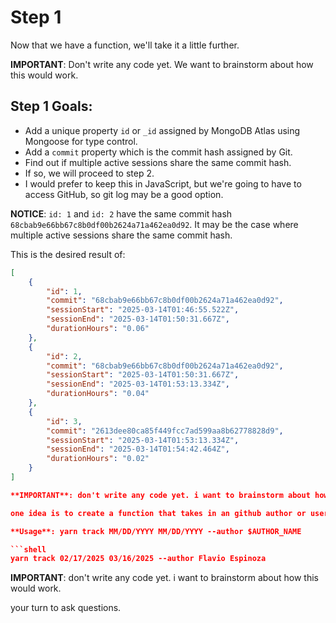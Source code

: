 # Step 1

Now that we have a function, we'll take it a little further.

**IMPORTANT**: Don't write any code yet. We want to brainstorm about how this would work.

## Step 1 Goals:

- Add a unique property `id` or `_id` assigned by MongoDB Atlas using Mongoose for type control.
- Add a `commit` property which is the commit hash assigned by Git.
- Find out if multiple active sessions share the same commit hash.
- If so, we will proceed to step 2.
- I would prefer to keep this in JavaScript, but we're going to have to access GitHub, so git log may be a good option.

**NOTICE**: `id: 1` and `id: 2` have the same commit hash `68cbab9e66bb67c8b0df00b2624a71a462ea0d92`. It may be the case where multiple active sessions share the same commit hash.

This is the desired result of:

````json
[
    {
        "id": 1,
        "commit": "68cbab9e66bb67c8b0df00b2624a71a462ea0d92",
        "sessionStart": "2025-03-14T01:46:55.522Z",
        "sessionEnd": "2025-03-14T01:50:31.667Z",
        "durationHours": "0.06"
    },
    {
        "id": 2,
        "commit": "68cbab9e66bb67c8b0df00b2624a71a462ea0d92",
        "sessionStart": "2025-03-14T01:50:31.667Z",
        "sessionEnd": "2025-03-14T01:53:13.334Z",
        "durationHours": "0.04"
    },
    {
        "id": 3,
        "commit": "2613dee80ca85f449fcc7ad599aa8b62778828d9",
        "sessionStart": "2025-03-14T01:53:13.334Z",
        "sessionEnd": "2025-03-14T01:54:42.464Z",
        "durationHours": "0.02"
    }
]

**IMPORTANT**: don't write any code yet. i want to brainstorm about how this would work.

one idea is to create a function that takes in an github author or username and pull their commits based on the start_date and end_date provided.

**Usage**: yarn track MM/DD/YYYY MM/DD/YYYY --author $AUTHOR_NAME

```shell
yarn track 02/17/2025 03/16/2025 --author Flavio Espinoza
````

**IMPORTANT**: don't write any code yet. i want to brainstorm about how this would work.

your turn to ask questions.
